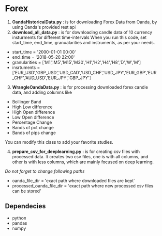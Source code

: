 # Forex
1. **OandaHistoricalData.py** :  is for downloading Forex Data from Oanda, by using Oanda's provided rest api
2. **download_all_data.py** : is for downloading candle data of 10 currency insturments for different time-intervals
  When you run this code, set start_time, end_time, granualarities and instruments, as per your needs.

- start_time = '2000-01-01 00:00'
- end_time = '2018-05-20 22:00'
- granularities = ['M1','M5','M15','M30','H1','H2','H4','H8','D','W','M']
- insrtuments = ['EUR_USD','GBP_USD','USD_CAD','USD_CHF','USD_JPY','EUR_GBP','EUR_CHF','AUD_USD','EUR_JPY','GBP_JPY']

3. **WrangleOandaData.py** : is for processing downloaded forex candle data, and adding columns like
- Bollinger Band
- High Low difference
- High Open difference
- Low Open difference
- Percentage Change
- Bands of pct change
- Bands of pips change

You can modify this class to add your favorite studies.

4. **prepare_csv_for_deeplearning.py** : is for creating csv files with processed data. It creates two csv files, one is with all columns, and other is with less columns, which are mainly focused on deep learning.

*Do not forget to change following paths*
- oanda_file_dir = 'exact path where downloaded files are kept'
- processed_oanda_file_dir = 'exact path where new processed csv files can be stored'


## Dependecies
- python
- pandas
- numpy
